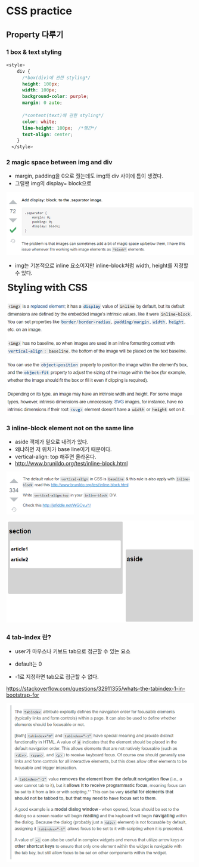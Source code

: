 # CSS practice



## Property 다루기



### 1 box & text styling

```css
<style>
    div {
      /*box(div)에 관한 styling*/
      height: 100px;
      width: 100px;
      background-color: purple;
      margin: 0 auto;

      /*content(text)에 관한 styling*/
      color: white;
      line-height: 100px;  /*행간*/
      text-align: center;
    }
  </style>
```



### 2 magic space between img and div

- margin, padding을 0으로 줬는데도 img와 div 사이에 틈이 생겼다.
- 그럴땐 img의 display= block으로

![image-20210202122851027](css_property.assets/image-20210202122851027.png)



- img는 기본적으로 inline 요소이지만 inline-block처럼 width, height를 지정할 수 있다.

  

![image-20210202140424302](css_property.assets/image-20210202140424302.png)



### 3 inline-block element not on the same line

- aside 객체가 밑으로 내려가 있다.
- 왜냐하면 저 위치가 base line이기 때문이다. 
- vertical-align: top 해주면 올라온다.
- http://www.brunildo.org/test/inline-block.html

![image-20210202130023126](css_property.assets/image-20210202130023126.png)

![image-20210202125902938](css_property.assets/image-20210202125902938.png)



### 4 tab-index 란?

- user가 마우스나 키보드 tab으로 접근할 수 있는 요소

- default는 0

- -1로 지정하면 tab으로 접근할 수 없다.

  

https://stackoverflow.com/questions/32911355/whats-the-tabindex-1-in-bootstrap-for

![image-20210204001904241](03_css_practice.assets/image-20210204001904241.png)